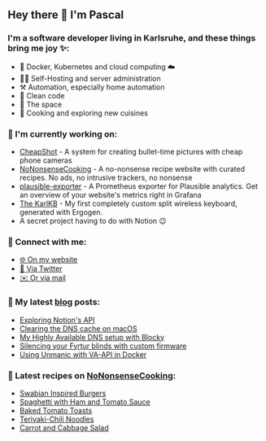 ## Hey there 👋 I'm Pascal

### I'm a software developer living in Karlsruhe, and these things bring me joy ✨:

- 🚢 Docker, Kubernetes and cloud computing ☁️
- 👨‍💻 Self-Hosting and server administration
- ⚒️ Automation, especially home automation
- 🧽 Clean code
- 🚀 The space
- 🍳 Cooking and exploring new cuisines

### 💪 I'm currently working on:

- [CheapShot][cheapshot] - A system for creating bullet-time pictures with cheap phone cameras
- [NoNonsenseCooking][nncgh] - A no-nonsense recipe website with curated recipes. No ads, no intrusive trackers, no nonsense
- [plausible-exporter][plausibleexporter] - A Prometheus exporter for Plausible analytics. Get an overview of your website's metrics right in Grafana
- [The KarlKB][karlkb] - My first completely custom split wireless keyboard, generated with Ergogen.
- A secret project having to do with Notion 😉

### 💬 Connect with me:

- [🌐 On my website][website]
- [🐣 Via Twitter][twitter]
- [✉️ Or via mail][mail]

### 📕 My latest [blog][website] posts:

<!-- BLOG_POSTS:START -->
- [Exploring Notion&#39;s API](https://riesinger.dev/posts/exploring-notions-api)
- [Clearing the DNS cache on macOS](https://riesinger.dev/posts/clearing-dns-cache-macos)
- [My Highly Available DNS setup with Blocky](https://riesinger.dev/posts/ha-dns-adblocking-with-blocky)
- [Silencing your Fyrtur blinds with custom firmware](https://riesinger.dev/posts/silencing-fyrtur-blinds-with-custom-firmware)
- [Using Unmanic with VA-API in Docker](https://riesinger.dev/posts/unmanic-with-vaapi-in-docker)
<!-- BLOG_POSTS:END -->

### 🍔 Latest recipes on [NoNonsenseCooking][nnc]:

<!-- RECIPES:START -->
- [Swabian Inspired Burgers](https://nononsense.cooking/en-US/r/bvwuzKw7GZ/swabian-inspired-burgers)
- [Spaghetti with Ham and Tomato Sauce](https://nononsense.cooking/en-US/r/oyB163evkI/spaghetti-with-ham-and-tomato-sauce)
- [Baked Tomato Toasts](https://nononsense.cooking/en-US/r/UfAhh-SZ2v/baked-tomato-toasts)
- [Teriyaki-Chili Noodles](https://nononsense.cooking/en-US/r/c4is0wjKaz/teriyaki-chili-noodles)
- [Carrot and Cabbage Salad](https://nononsense.cooking/en-US/r/hFLfAfrezp/carrot-and-cabbage-salad)
<!-- RECIPES:END -->

[website]: https://riesinger.dev?utm_source=github.com&utm_medium=profile
[twitter]: https://twitter.com/pascalriesinger
[mail]: mailto:mail@pascal-riesinger.de
[nnc]: https://nononsense.cooking?utm_source=github.com&utm_medium=profile
[nncgh]: https://github.com/riesinger/nononsensecooking
[plausibleexporter]: https://github.com/riesinger/plausible-exporter
[karlkb]: https://github.com/riesinger/karlkb
[fc]: https://github.com/freecloudio
[cheapshot]: https://github.com/glidingthroughspace/cheapshot
